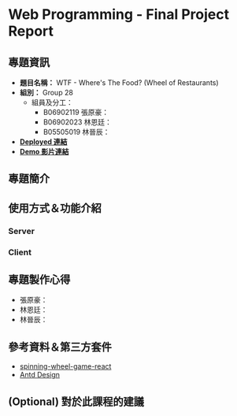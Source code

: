 # Web Programming - Final Project Report

## 專題資訊
+ **題目名稱：** WTF - Where's The Food? (Wheel of Restaurants)
+ **組別：** Group 28
    + 組員及分工：
        + B06902119 張原豪：
        + B06902023 林恩廷：
        + B05505019 林晉辰：
+ **[Deployed 連結]()**
+ **[Demo 影片連結]()**

## 專題簡介

## 使用方式＆功能介紹
### Server
### Client

## 專題製作心得
+ 張原豪：
+ 林恩廷：
+ 林晉辰：

## 參考資料＆第三方套件
+ [spinning-wheel-game-react](https://github.com/hadriengerard/spinning-wheel-game-react/tree/master/)
+ [Antd Design](https://ant.design/components/overview/)

## (Optional) 對於此課程的建議
